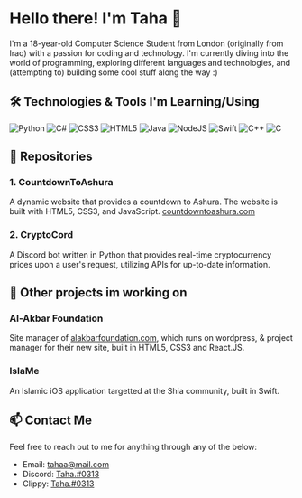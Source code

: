# Hello there! I'm Taha 👋

I'm a 18-year-old Computer Science Student from London (originally from Iraq) with a passion for coding and technology. I'm currently diving into the world of programming, exploring different languages and technologies, and (attempting to) building some cool stuff along the way :)

## 🛠️ Technologies & Tools I'm Learning/Using

![Python](https://img.shields.io/badge/python-3670A0?style=for-the-badge&logo=python&logoColor=ffdd54)
![C#](https://img.shields.io/badge/c%23-%23239120.svg?style=for-the-badge&logo=c-sharp&logoColor=white)
![CSS3](https://img.shields.io/badge/css3-%231572B6.svg?style=for-the-badge&logo=css3&logoColor=white)
![HTML5](https://img.shields.io/badge/html5-%23E34F26.svg?style=for-the-badge&logo=html5&logoColor=white)
![Java](https://img.shields.io/badge/java-%23ED8B00.svg?style=for-the-badge&logo=java&logoColor=white)
![NodeJS](https://img.shields.io/badge/node.js-6DA55F?style=for-the-badge&logo=node.js&logoColor=white)
![Swift](https://img.shields.io/badge/swift-F54A2A?style=for-the-badge&logo=swift&logoColor=white)
![C++](https://img.shields.io/badge/c++-%2300599C.svg?style=for-the-badge&logo=c%2B%2B&logoColor=white)
![C](https://img.shields.io/badge/c-%2300599C.svg?style=for-the-badge&logo=c&logoColor=white)


<!-- ## 🎮 Other Interests

<!-- Badges for other interests -->

## 📂 Repositories

### 1. CountdownToAshura
A dynamic website that provides a countdown to Ashura. The website is built with HTML5, CSS3, and JavaScript.
[countdowntoashura.com](https://countdowntoashura.com)

### 2. CryptoCord
A Discord bot written in Python that provides real-time cryptocurrency prices upon a user's request, utilizing APIs for up-to-date information.

## 🚧 Other projects im working on

### Al-Akbar Foundation
Site manager of [alakbarfoundation.com](https://alakbarfoundation.com), which runs on wordpress, & project manager for their new site, built in HTML5, CSS3 and React.JS.

### IslaMe
An Islamic iOS application targetted at the Shia community, built in Swift.

## 📫 Contact Me

Feel free to reach out to me for anything through any of the below:

- Email: [tahaa@mail.com](mailto:your-email)
- Discord: [Taha.#0313](https://discord.com)
- Clippy: [Taha.#0313](https://clippy.link/taha)
